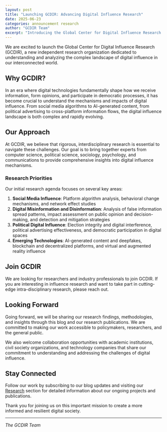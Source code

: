 ```yaml
---
layout: post
title: "Launching GCDIR: Advancing Digital Influence Research"
date: 2025-06-23
categories: announcement research
author: "GCDIR Team"
excerpt: "Introducing the Global Center for Digital Influence Research and our mission to understand the complex landscape of digital influence in our interconnected world."
---
```


We are excited to launch the Global Center for Digital Influence Research (GCDIR), a new independent research organization dedicated to understanding and analyzing the complex landscape of digital influence in our interconnected world.

## Why GCDIR?

In an era where digital technologies fundamentally shape how we receive information, form opinions, and participate in democratic processes, it has become crucial to understand the mechanisms and impacts of digital influence. From social media algorithms to AI-generated content, from political advertising to cross-platform information flows, the digital influence landscape is both complex and rapidly evolving.

## Our Approach

At GCDIR, we believe that rigorous, interdisciplinary research is essential to
navigate these challenges. Our goal is to bring together experts from computer
science, political science, sociology, psychology, and communications to provide
comprehensive insights into digital influence mechanisms.

### Research Priorities

Our initial research agenda focuses on several key areas:

1. **Social Media Influence**: Platform algorithm analysis, behavioral change mechanisms, and network effect studies
2. **Digital Misinformation and Disinformation**: Analysis of false information spread patterns, impact assessment on public opinion and decision-making, and detection and mitigation strategies
3. **Political Digital Influence**: Election integrity and digital interference, political advertising effectiveness, and democratic participation in digital spaces
4. **Emerging Technologies**: AI-generated content and deepfakes, blockchain and decentralized platforms, and virtual and augmented reality influence

## Join GCDIR
We are looking for researchers and industry professionals to join GCDIR. If you are interesting in influence research and want to take part in cutting-edge
intra-disciplinary research, please reach out.

## Looking Forward

Going forward, we will be sharing our research findings, methodologies, and insights through this blog and our research publications. We are committed to making our work accessible to policymakers, researchers, and the general public.

We also welcome collaboration opportunities with academic institutions, civil
society organizations, and technology companies that share our commitment to
understanding and addressing the challenges of digital influence.

## Stay Connected

Follow our work by subscribing to our blog updates and visiting our [Research](/research) section for detailed information about our ongoing projects and publications.

Thank you for joining us on this important mission to create a more informed and resilient digital society.

---

*The GCDIR Team* 